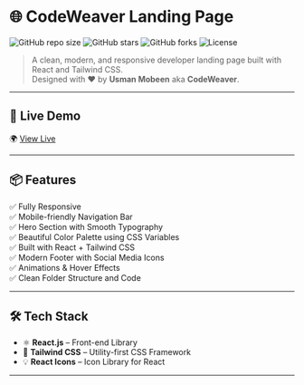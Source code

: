 # 🌐 CodeWeaver Landing Page

![GitHub repo size](https://img.shields.io/github/repo-size/usmanmobeen111/CodeWeaver-Landing-Page?style=for-the-badge&color=green)
![GitHub stars](https://img.shields.io/github/stars/usmanmobeen111/CodeWeaver-Landing-Page?style=for-the-badge)
![GitHub forks](https://img.shields.io/github/forks/usmanmobeen111/CodeWeaver-Landing-Page?style=for-the-badge)
![License](https://img.shields.io/github/license/usmanmobeen111/CodeWeaver-Landing-Page?style=for-the-badge&color=blue)

> A clean, modern, and responsive developer landing page built with React and Tailwind CSS.  
> Designed with ❤️ by **Usman Mobeen** aka **CodeWeaver**.

---

## 🚀 Live Demo

🌍 [View Live]([https://your-deployed-site-link.com](https://code-weaver-landing-page-by-usman-m.vercel.app/))

---

## 📦 Features

✅ Fully Responsive  
✅ Mobile-friendly Navigation Bar  
✅ Hero Section with Smooth Typography  
✅ Beautiful Color Palette using CSS Variables  
✅ Built with React + Tailwind CSS  
✅ Modern Footer with Social Media Icons  
✅ Animations & Hover Effects  
✅ Clean Folder Structure and Code

---

## 🛠️ Tech Stack

- ⚛️ **React.js** – Front-end Library  
- 🎨 **Tailwind CSS** – Utility-first CSS Framework  
- 💡 **React Icons** – Icon Library for React

---

